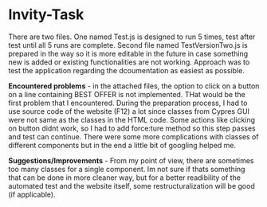 # Invity-Task

There are two files. One named Test.js is designed to run 5 times, test after test until all 5 runs are complete. Second file named TestVersionTwo.js is prepared in the way so it is more editable in the future in case something new is added or existing functionalities are not working. Approach was to test the application regarding the dcoumentation as easiest as possible. 

**Encountered problems** - in the attached files, the option to click on a button on a line containing BEST OFFER is not implemented. THat would be the first problem that I encountered. During the preparation process, I had to use source code of the website (F12) a lot since classes from Cypres GUI were not same as the classes in the HTML code. Some actions like clicking on button didnt work, so I had to add force:ture method so this step passes and test can continue. There were some more complications with classes of different components but in the end a little bit of googling helped me. 

**Suggestions/Improvements** - From my point of view, there are sometimes too many classes for a single component. Im not sure if thats something that can be done in more cleaner way, but for a better readibility of the automated test and the website itself, some restructuralization will be good (if applicable). 
